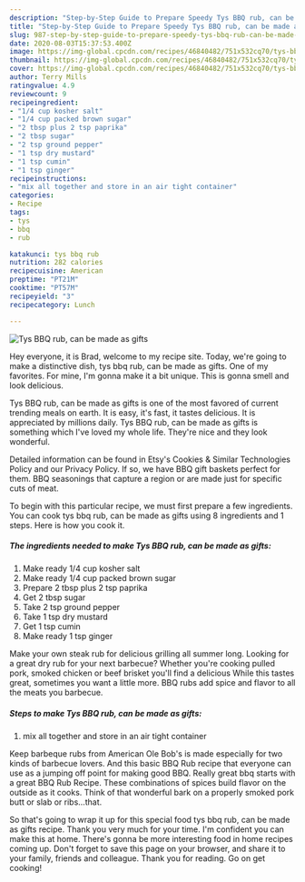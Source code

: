 ```yaml
---
description: "Step-by-Step Guide to Prepare Speedy Tys BBQ rub, can be made as gifts"
title: "Step-by-Step Guide to Prepare Speedy Tys BBQ rub, can be made as gifts"
slug: 987-step-by-step-guide-to-prepare-speedy-tys-bbq-rub-can-be-made-as-gifts
date: 2020-08-03T15:37:53.400Z
image: https://img-global.cpcdn.com/recipes/46840482/751x532cq70/tys-bbq-rub-can-be-made-as-gifts-recipe-main-photo.jpg
thumbnail: https://img-global.cpcdn.com/recipes/46840482/751x532cq70/tys-bbq-rub-can-be-made-as-gifts-recipe-main-photo.jpg
cover: https://img-global.cpcdn.com/recipes/46840482/751x532cq70/tys-bbq-rub-can-be-made-as-gifts-recipe-main-photo.jpg
author: Terry Mills
ratingvalue: 4.9
reviewcount: 9
recipeingredient:
- "1/4 cup kosher salt"
- "1/4 cup packed brown sugar"
- "2 tbsp plus 2 tsp paprika"
- "2 tbsp sugar"
- "2 tsp ground pepper"
- "1 tsp dry mustard"
- "1 tsp cumin"
- "1 tsp ginger"
recipeinstructions:
- "mix all together and store in an air tight container"
categories:
- Recipe
tags:
- tys
- bbq
- rub

katakunci: tys bbq rub 
nutrition: 282 calories
recipecuisine: American
preptime: "PT21M"
cooktime: "PT57M"
recipeyield: "3"
recipecategory: Lunch

---
```



![Tys BBQ rub, can be made as gifts](https://img-global.cpcdn.com/recipes/46840482/751x532cq70/tys-bbq-rub-can-be-made-as-gifts-recipe-main-photo.jpg)

Hey everyone, it is Brad, welcome to my recipe site. Today, we're going to make a distinctive dish, tys bbq rub, can be made as gifts. One of my favorites. For mine, I'm gonna make it a bit unique. This is gonna smell and look delicious.

Tys BBQ rub, can be made as gifts is one of the most favored of current trending meals on earth. It is easy, it's fast, it tastes delicious. It is appreciated by millions daily. Tys BBQ rub, can be made as gifts is something which I've loved my whole life. They're nice and they look wonderful.

Detailed information can be found in Etsy&#39;s Cookies &amp; Similar Technologies Policy and our Privacy Policy. If so, we have BBQ gift baskets perfect for them. BBQ seasonings that capture a region or are made just for specific cuts of meat.


To begin with this particular recipe, we must first prepare a few ingredients. You can cook tys bbq rub, can be made as gifts using 8 ingredients and 1 steps. Here is how you cook it.

<!--inarticleads1-->

##### The ingredients needed to make Tys BBQ rub, can be made as gifts:

1. Make ready 1/4 cup kosher salt
1. Make ready 1/4 cup packed brown sugar
1. Prepare 2 tbsp plus 2 tsp paprika
1. Get 2 tbsp sugar
1. Take 2 tsp ground pepper
1. Take 1 tsp dry mustard
1. Get 1 tsp cumin
1. Make ready 1 tsp ginger


Make your own steak rub for delicious grilling all summer long. Looking for a great dry rub for your next barbecue? Whether you&#39;re cooking pulled pork, smoked chicken or beef brisket you&#39;ll find a delicious While this tastes great, sometimes you want a little more. BBQ rubs add spice and flavor to all the meats you barbecue. 

<!--inarticleads2-->

##### Steps to make Tys BBQ rub, can be made as gifts:

1. mix all together and store in an air tight container


Keep barbeque rubs from American Ole Bob&#39;s is made especially for two kinds of barbecue lovers. And this basic BBQ Rub recipe that everyone can use as a jumping off point for making good BBQ. Really great bbq starts with a great BBQ Rub Recipe. These combinations of spices build flavor on the outside as it cooks. Think of that wonderful bark on a properly smoked pork butt or slab or ribs…that. 

So that's going to wrap it up for this special food tys bbq rub, can be made as gifts recipe. Thank you very much for your time. I'm confident you can make this at home. There's gonna be more interesting food in home recipes coming up. Don't forget to save this page on your browser, and share it to your family, friends and colleague. Thank you for reading. Go on get cooking!

